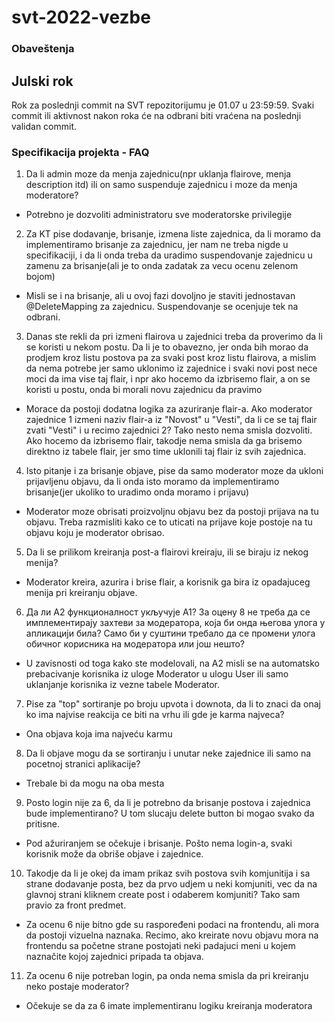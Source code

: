 # svt-2022-vezbe

### Obaveštenja

## Julski rok
Rok za poslednji commit na SVT repozitorijumu je 01.07 u 23:59:59. Svaki commit ili aktivnost nakon roka će na odbrani biti vraćena na poslednji validan commit. 

### Specifikacija projekta - FAQ

1. Da li admin moze da menja zajednicu(npr uklanja flairove, menja description itd) ili on samo suspenduje zajednicu i moze da menja moderatore?
* Potrebno je dozvoliti administratoru sve moderatorske privilegije

2. Za KT pise dodavanje, brisanje, izmena liste zajednica, da li moramo da implementiramo brisanje za zajednicu, jer nam ne treba nigde u specifikaciji, i da li onda treba da uradimo suspendovanje zajednicu u zamenu za brisanje(ali je to onda zadatak za vecu ocenu zelenom bojom)
* Misli se i na brisanje, ali u ovoj fazi dovoljno je staviti jednostavan @DeleteMapping za zajednicu. Suspendovanje se ocenjuje tek na odbrani.

3. Danas ste rekli da pri izmeni flairova u zajednici treba da proverimo da li se koristi u nekom postu. Da li je to obavezno, jer onda bih morao da prodjem kroz listu postova pa za svaki post kroz listu flairova, a mislim da nema potrebe jer samo uklonimo iz zajednice i svaki novi post nece moci da ima vise taj flair, i npr ako hocemo da izbrisemo flair, a on se koristi u postu, onda bi morali novu zajednicu da pravimo
* Morace da postoji dodatna logika za azuriranje flair-a. Ako moderator zajednice 1 izmeni naziv flair-a iz "Novost" u "Vesti", da li ce se taj flair zvati "Vesti" i u recimo zajednici 2? Tako nesto nema smisla dozvoliti. Ako hocemo da izbrisemo flair, takodje nema smisla da ga brisemo direktno iz tabele flair, jer smo time uklonili taj flair iz svih zajednica. 

4. Isto pitanje i za brisanje objave, pise da samo moderator moze da ukloni prijavljenu objavu, da li onda isto moramo da implementiramo brisanje(jer ukoliko to uradimo onda moramo i prijavu)
* Moderator moze obrisati proizvoljnu objavu bez da postoji prijava na tu objavu. Treba razmisliti kako ce to uticati na prijave koje postoje na tu objavu koju je moderator obrisao.

5. Da li se prilikom kreiranja post-a flairovi kreiraju, ili se biraju iz nekog menija?
* Moderator kreira, azurira i brise flair, a korisnik ga bira iz opadajuceg menija pri kreiranju objave.

6. Да ли А2 функционалност укључује А1? За оцену 8 не треба да се имплементирају захтеви за модератора, која би онда његова улога у апликацији била? Само би у суштини требало да се промени улога обичног корисника на модератора или још нешто?
* U zavisnosti od toga kako ste modelovali, na A2 misli se na automatsko prebacivanje korisnika iz uloge Moderator u ulogu User ili samo uklanjanje korisnika iz vezne tabele Moderator.

7. Pise za "top" sortiranje po broju upvota i downota, da li to znaci da onaj ko ima najvise reakcija ce biti na vrhu ili gde je karma najveca?
* Ona objava koja ima najveću karmu

8. Da li objave mogu da se sortiranju i unutar neke zajednice ili samo na pocetnoj stranici aplikacije?
* Trebale bi da mogu na oba mesta

9. Posto login nije za 6, da li je potrebno da brisanje postova i zajednica bude implementirano? U tom slucaju delete button bi mogao svako da pritisne.
* Pod ažuriranjem se očekuje i brisanje. Pošto nema login-a, svaki korisnik može da obriše objave i zajednice. 

10. Takodje da li je okej da imam prikaz svih postova svih komjunitija i sa strane dodavanje posta, bez da prvo udjem u neki komjuniti, vec da na glavnoj strani kliknem create post i odaberem komjuniti? Tako sam pravio za front predmet. 
* Za ocenu 6 nije bitno gde su raspoređeni podaci na frontendu, ali mora da postoji vizuelna naznaka. Recimo, ako kreirate novu objavu mora na frontendu sa početne strane postojati neki padajuci meni u kojem naznačite kojoj zajednici pripada ta objava.

11. Za ocenu 6 nije potreban login, pa onda nema smisla da pri kreiranju neko postaje moderator?
* Očekuje se da za 6 imate implementiranu logiku kreiranja moderatora
